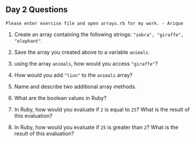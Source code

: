 ## Day 2 Questions
```
Please enter exercise file and open arrays.rb for my work. - Arique
```


1. Create an array containing the following strings: `"zebra", "giraffe", "elephant"`.

1. Save the array you created above to a variable `animals`.

1. using the array `animals`, how would you access `"giraffe"`?

1. How would you add `"lion"` to the `animals` array?

1. Name and describe two additional array methods.

1. What are the boolean values in Ruby?

1. In Ruby, how would you evaluate if `2` is equal to `25`? What is the result of this evaluation?

1. In Ruby, how would you evaluate if `25` is greater than `2`? What is the result of this evaluation?
